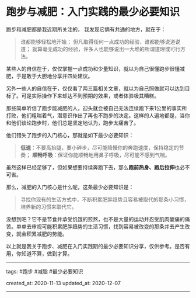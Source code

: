 # 跑步与减肥：入门实践的最少必要知识

跑步和减肥都是我近期所关注的， 我发现它俩有共通的地方，就在于：

> 谁都能够轻松地开始；
> 但凡取得任何一点成功的经验，谁都能够说道说道；
> 就算毫无成功的经验，许多人也能够说出一大堆的所谓道理或可行方法。

某些人的自信在于，仅仅掌握一点成功和少量知识，就以为自己很懂跑步很懂减肥，于是敢于大胆地分享并四处建议。

另外一些人的自信在于，仅仅看了两三篇相关文章，就以为自己照做就可以达到目标了。可是实际操作下来却达不到预期的效果，或者体验极其糟糕。

那些简单听信了跑步能减肥的人，迎头就会被自己无法连续跑下来1公里的事实所打败，他们粗喘着气，潜意识作出了再也不跑步的决定。这样的人遍地都是，当你和他们谈论跑步时，他们总是坚定地认为，跑步太痛苦了。

他们错失了跑步的入门核心，那就是如下最少必要知识：

> **低速**：不要高抬腿，要小碎步，尽可能降慢你的奔跑速度，保持稳定的节奏；
> **顺畅呼吸**：保证你能顺畅地用鼻子呼吸，尽可能不感到气喘。

虽然这样已经足够了，但如果想要持续奔跑下去，那么**跑前热身、跑后拉伸**也必不可省。

那么，减肥的入门核心是什么呢，这条最少必要知识是：

> 寻找你现有的生活方式中，不断积累肥胖趋势且容易被取代的那条小习惯，
> 培养新的习惯来取代它。

没想到吧？它不是节食并承受饥饿的煎熬，也不是大量的运动并忍受肌肉酸痛的痛苦。单单去审视可能积累肥胖趋势的生活习惯，找到容易被改变的那条并去产生改变，就会积累减肥的势能。

以上就是我关于跑步、减肥在入门实践期的最少必要知识分享，仅供参考。是否有用，你知道不算，做到才算。

---

tags: #跑步 #减脂 #最少必要知识

created_at: 2020-11-13
updated_at: 2020-12-07

---


